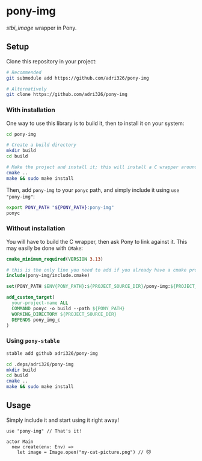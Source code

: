 # pony-img

*stbi_image* wrapper in Pony.

## Setup

Clone this repository in your project:

```sh
# Recommended
git submodule add https://github.com/adri326/pony-img

# Alternatively
git clone https://github.com/adri326/pony-img
```

### With installation

One way to use this library is to build it, then to install it on your system:

```sh
cd pony-img

# Create a build directory
mkdir build
cd build

# Make the project and install it; this will install a C wrapper around stb_image in your /local/lib directory, for pony to then use
cmake ..
make && sudo make install
```

Then, add `pony-img` to your `ponyc` path, and simply include it using `use "pony-img"`:

```sh
export PONY_PATH "${PONY_PATH}:pony-img"
ponyc
```

### Without installation

<!-- TODO: git submodule ifever it becomes needed -->

You will have to build the C wrapper, then ask Pony to link against it.
This may easily be done with `CMake`:

```cmake
cmake_minimum_required(VERSION 3.13)

# this is the only line you need to add if you already have a cmake project set up
include(pony-img/include.cmake)

set(PONY_PATH $ENV{PONY_PATH}:${PROJECT_SOURCE_DIR}/pony-img:${PROJECT_SOURCE_DIR}/build)

add_custom_target(
  your-project-name ALL
  COMMAND ponyc -o build --path ${PONY_PATH}
  WORKING_DIRECTORY ${PROJECT_SOURCE_DIR}
  DEPENDS pony_img_c
)
```

### Using `pony-stable`

```sh
stable add github adri326/pony-img

cd .deps/adri326/pony-img
mkdir build
cd build
cmake ..
make && sudo make install
```

## Usage

Simply include it and start using it right away!

```pony
use "pony-img" // That's it!

actor Main
  new create(env: Env) =>
    let image = Image.open("my-cat-picture.png") // 🐱
```
